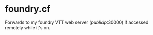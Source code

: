 ﻿# foundry.cf
Forwards to my foundry VTT web server (*publicip*:30000) if accessed remotely while it's on.



